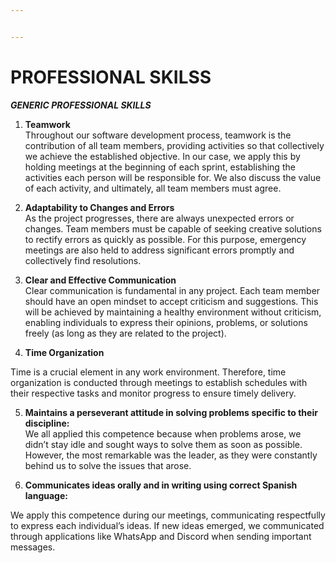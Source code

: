 ```yaml
---


---
```


<h1 id="professional-skilss">PROFESSIONAL SKILSS</h1>
<p><em><strong>GENERIC PROFESSIONAL SKILLS</strong></em></p>
<ol>
<li>
<p><strong>Teamwork</strong><br>
Throughout our software development process, teamwork is the contribution of all team members, providing activities so that collectively we achieve the established objective. In our case, we apply this by holding meetings at the beginning of each sprint, establishing the activities each person will be responsible for. We also discuss the value of each activity, and ultimately, all team members must agree.</p>
</li>
<li>
<p><strong>Adaptability to Changes and Errors</strong><br>
As the project progresses, there are always unexpected errors or changes. Team members must be capable of seeking creative solutions to rectify errors as quickly as possible. For this purpose, emergency meetings are also held to address significant errors promptly and collectively find resolutions.</p>
</li>
<li>
<p><strong>Clear and Effective Communication</strong><br>
Clear communication is fundamental in any project. Each team member should have an open mindset to accept criticism and suggestions. This will be achieved by maintaining a healthy environment without criticism, enabling individuals to express their opinions, problems, or solutions freely (as long as they are related to the project).</p>
</li>
<li>
<p><strong>Time Organization</strong></p>
</li>
</ol>
<p>Time is a crucial element in any work environment. Therefore, time organization is conducted through meetings to establish schedules with their respective tasks and monitor progress to ensure timely delivery.</p>
<ol start="5">
<li>
<p><strong>Maintains a perseverant attitude in solving problems specific to their discipline:</strong><br>
We all applied this competence because when problems arose, we didn’t stay idle and sought ways to solve them as soon as possible. However, the most remarkable was the leader, as they were constantly behind us to solve the issues that arose.</p>
</li>
<li>
<p><strong>Communicates ideas orally and in writing using correct Spanish language:</strong></p>
</li>
</ol>
<p>We apply this competence during our meetings, communicating respectfully to express each individual’s ideas. If new ideas emerged, we communicated through applications like WhatsApp and Discord when sending important messages.</p>

